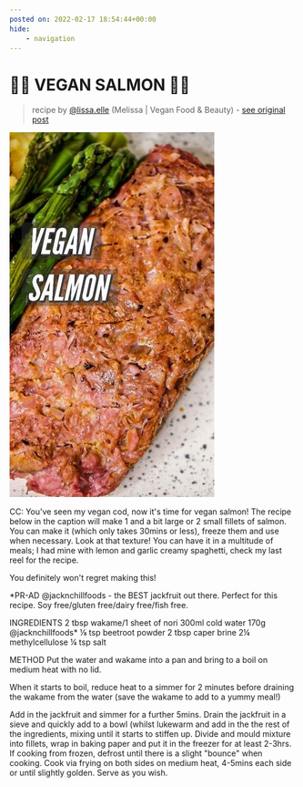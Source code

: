 ```yaml
---
posted on: 2022-02-17 18:54:44+00:00
hide:
    - navigation
---
```


# 🍣🌿 VEGAN SALMON 🌿🍣  

> recipe by [@lissa.elle](https://www.instagram.com/lissa.elle/) 
(Melissa | Vegan Food & Beauty) - [see original post](https://instagram.com/p/CaFtPehK2_i)

![](../img/lissa.elle_17-02-2022_1802.png)


CC: You've seen my vegan cod, now it's time for vegan salmon! The recipe below in the caption will make 1 and a bit large or 2 small fillets of salmon. You can make it (which only takes 30mins or less), freeze them and use when necessary. Look at that texture! You can have it in a multitude of meals; I had mine with lemon and garlic creamy spaghetti, check my last reel for the recipe.

You definitely won't regret making this!

*PR-AD @jacknchillfoods - the BEST jackfruit out there. Perfect for this recipe.
Soy free/gluten free/dairy free/fish free.

INGREDIENTS
2 tbsp wakame/1 sheet of nori
300ml cold water
170g @jacknchillfoods*
⅛ tsp beetroot powder 
2 tbsp caper brine
2¼ methylcellulose
¼ tsp salt 

METHOD
Put the water and wakame into a pan and bring to a boil on medium heat with no lid. 

When it starts to boil, reduce heat to a simmer for 2 minutes before draining the wakame from the water (save the wakame to add to a yummy meal!) 

Add in the jackfruit and simmer for a further 5mins. Drain the jackfruit in a sieve and quickly add to a bowl (whilst lukewarm and add in the the rest of the ingredients, mixing until it starts to stiffen up. Divide and mould mixture into fillets, wrap in baking paper and put it in the freezer for at least 2-3hrs. If cooking from frozen, defrost until there is a slight "bounce" when cooking. Cook via frying on both sides on medium heat, 4-5mins each side or until slightly golden. Serve as you wish. 